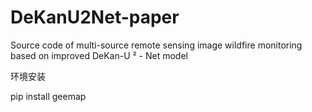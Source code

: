 # DeKanU2Net-paper
Source code of multi-source remote sensing image wildfire monitoring based on improved DeKan-U ² - Net model

环境安装

pip install geemap


